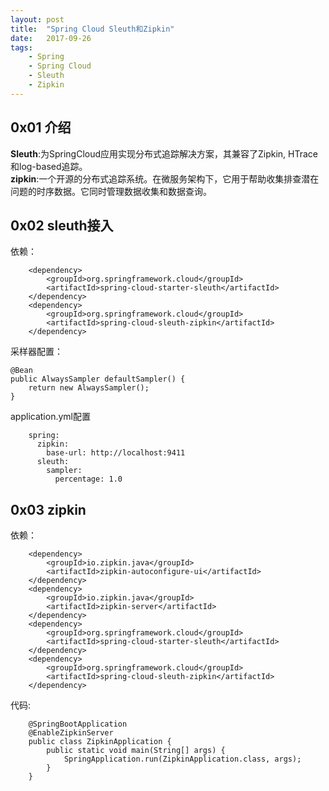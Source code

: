 ```yaml
---
layout: post
title:  "Spring Cloud Sleuth和Zipkin"
date:   2017-09-26
tags:
    - Spring
    - Spring Cloud
    - Sleuth
    - Zipkin
---
```


## 0x01 介绍
__Sleuth__:为SpringCloud应用实现分布式追踪解决方案，其兼容了Zipkin, HTrace和log-based追踪。<br>
__zipkin__:一个开源的分布式追踪系统。在微服务架构下，它用于帮助收集排查潜在问题的时序数据。它同时管理数据收集和数据查询。


## 0x02 sleuth接入
依赖：

		<dependency>
			<groupId>org.springframework.cloud</groupId>
			<artifactId>spring-cloud-starter-sleuth</artifactId>
		</dependency>
		<dependency>
			<groupId>org.springframework.cloud</groupId>
			<artifactId>spring-cloud-sleuth-zipkin</artifactId>
		</dependency>

采样器配置：
	
	@Bean
    public AlwaysSampler defaultSampler() {
        return new AlwaysSampler();
    }
	
application.yml配置

		spring:
		  zipkin:
			base-url: http://localhost:9411
		  sleuth:
			sampler:
			  percentage: 1.0
		
## 0x03 zipkin
依赖：

		<dependency>
			<groupId>io.zipkin.java</groupId>
			<artifactId>zipkin-autoconfigure-ui</artifactId>
		</dependency>
		<dependency>
			<groupId>io.zipkin.java</groupId>
			<artifactId>zipkin-server</artifactId>
		</dependency>	
		<dependency>
			<groupId>org.springframework.cloud</groupId>
			<artifactId>spring-cloud-starter-sleuth</artifactId>
		</dependency>	
		<dependency>
			<groupId>org.springframework.cloud</groupId>
			<artifactId>spring-cloud-sleuth-zipkin</artifactId>
		</dependency>

代码:

		@SpringBootApplication
		@EnableZipkinServer
		public class ZipkinApplication {
			public static void main(String[] args) {
				SpringApplication.run(ZipkinApplication.class, args);
			}
		}